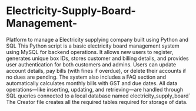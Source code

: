 # Electricity-Supply-Board-Management-
Platform to manage a Electricity supplying company built using Python and SQL
This Python script is a basic electricity board management system using MySQL for backend operations. It allows new users to register, generates unique box IDs, stores customer and billing details, and provides user authentication for both customers and admins. Users can update account details, pay bills (with fines if overdue), or delete their accounts if no dues are pending. The system also includes a FAQ section and automatically calculates monthly bills with GST and due dates. All data operations—like inserting, updating, and retrieving—are handled through SQL queries connected to a local database named electricity_supply_board`
The Creator file creates all the required tables required for storage of data.
